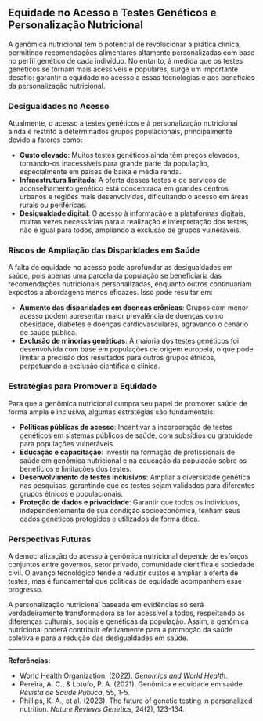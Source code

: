 
## Equidade no Acesso a Testes Genéticos e Personalização Nutricional

A genômica nutricional tem o potencial de revolucionar a prática clínica, permitindo recomendações alimentares altamente personalizadas com base no perfil genético de cada indivíduo. No entanto, à medida que os testes genéticos se tornam mais acessíveis e populares, surge um importante desafio: garantir a equidade no acesso a essas tecnologias e aos benefícios da personalização nutricional.

### Desigualdades no Acesso

Atualmente, o acesso a testes genéticos e à personalização nutricional ainda é restrito a determinados grupos populacionais, principalmente devido a fatores como:

- **Custo elevado**: Muitos testes genéticos ainda têm preços elevados, tornando-os inacessíveis para grande parte da população, especialmente em países de baixa e média renda.
- **Infraestrutura limitada**: A oferta desses testes e de serviços de aconselhamento genético está concentrada em grandes centros urbanos e regiões mais desenvolvidas, dificultando o acesso em áreas rurais ou periféricas.
- **Desigualdade digital**: O acesso à informação e a plataformas digitais, muitas vezes necessárias para a realização e interpretação dos testes, não é igual para todos, ampliando a exclusão de grupos vulneráveis.

### Riscos de Ampliação das Disparidades em Saúde

A falta de equidade no acesso pode aprofundar as desigualdades em saúde, pois apenas uma parcela da população se beneficiaria das recomendações nutricionais personalizadas, enquanto outros continuariam expostos a abordagens menos eficazes. Isso pode resultar em:

- **Aumento das disparidades em doenças crônicas**: Grupos com menor acesso podem apresentar maior prevalência de doenças como obesidade, diabetes e doenças cardiovasculares, agravando o cenário de saúde pública.
- **Exclusão de minorias genéticas**: A maioria dos testes genéticos foi desenvolvida com base em populações de origem europeia, o que pode limitar a precisão dos resultados para outros grupos étnicos, perpetuando a exclusão científica e clínica.

### Estratégias para Promover a Equidade

Para que a genômica nutricional cumpra seu papel de promover saúde de forma ampla e inclusiva, algumas estratégias são fundamentais:

- **Políticas públicas de acesso**: Incentivar a incorporação de testes genéticos em sistemas públicos de saúde, com subsídios ou gratuidade para populações vulneráveis.
- **Educação e capacitação**: Investir na formação de profissionais de saúde em genômica nutricional e na educação da população sobre os benefícios e limitações dos testes.
- **Desenvolvimento de testes inclusivos**: Ampliar a diversidade genética nas pesquisas, garantindo que os testes sejam validados para diferentes grupos étnicos e populacionais.
- **Proteção de dados e privacidade**: Garantir que todos os indivíduos, independentemente de sua condição socioeconômica, tenham seus dados genéticos protegidos e utilizados de forma ética.

### Perspectivas Futuras

A democratização do acesso à genômica nutricional depende de esforços conjuntos entre governos, setor privado, comunidade científica e sociedade civil. O avanço tecnológico tende a reduzir custos e ampliar a oferta de testes, mas é fundamental que políticas de equidade acompanhem esse progresso.

A personalização nutricional baseada em evidências só será verdadeiramente transformadora se for acessível a todos, respeitando as diferenças culturais, sociais e genéticas da população. Assim, a genômica nutricional poderá contribuir efetivamente para a promoção da saúde coletiva e para a redução das desigualdades em saúde.

---

**Referências:**

- World Health Organization. (2022). *Genomics and World Health*.  
- Pereira, A. C., & Lotufo, P. A. (2021). Genômica e equidade em saúde. *Revista de Saúde Pública*, 55, 1-5.
- Phillips, K. A., et al. (2023). The future of genetic testing in personalized nutrition. *Nature Reviews Genetics*, 24(2), 123-134.
```
